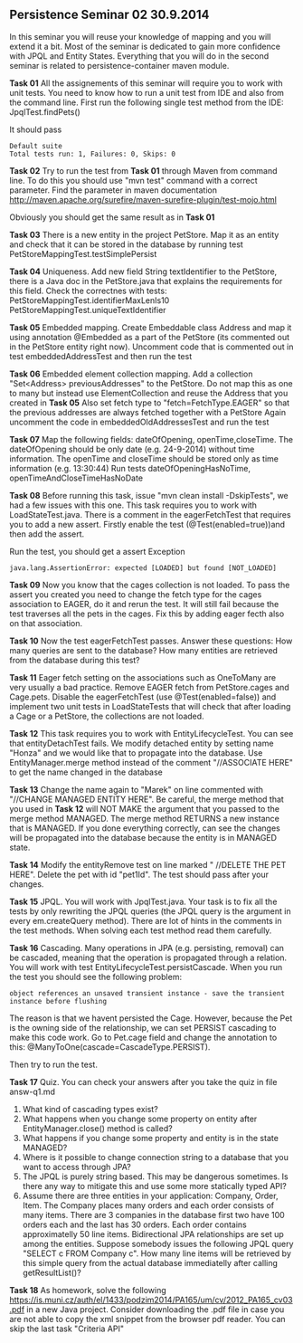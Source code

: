 ## Persistence Seminar 02 30.9.2014
In this seminar you will reuse your knowledge of mapping and you will extend it a bit. 
Most of the seminar is dedicated to gain more confidence with JPQL and Entity States.
Everything that you will do in the second seminar is related to persistence-container maven module. 

**Task 01** All the assignements of this seminar will require you to work with unit tests. You need to know how to run a unit test from IDE and also from the command line. First run the following single test method from the IDE:  JpqlTest.findPets()

It should pass 
```
Default suite
Total tests run: 1, Failures: 0, Skips: 0
```  

**Task 02** Try to run the test from **Task 01** through Maven from command line. To do this you should use "mvn test" command with a correct parameter. Find the parameter in maven documentation http://maven.apache.org/surefire/maven-surefire-plugin/test-mojo.html   

Obviously you should get the same result as in **Task 01**

**Task 03** There is a new entity in the project PetStore. Map it as an entity and check that it can be stored in the database by running test PetStoreMappingTest.testSimplePersist 

**Task 04** Uniqueness. Add new field String textIdentifier to the PetStore, there is a Java doc in the PetStore.java that explains the requirements for this field.
Check the correctnes with tests: 
   PetStoreMappingTest.identifierMaxLenIs10
   PetStoreMappingTest.uniqueTextIdentifier 

**Task 05** Embedded mapping. Create Embeddable class Address and map it using annotation @Embedded as a part of the PetStore (its commented out in the PetStore entity right now). Uncomment code that is commented out in test  embeddedAddressTest  and then run the test

**Task 06** Embedded element collection mapping. Add a collection "Set&lt;Address&gt; previousAddresses" to the PetStore. Do not map this as one to many but instead use ElementCollection and reuse the Address that you created in **Task 05**
Also set fetch type to "fetch=FetchType.EAGER" so that the previous addresses are always fetched together with a PetStore
Again uncomment the code in embeddedOldAddressesTest and run the test

**Task 07** Map the following fields: dateOfOpening, openTime,closeTime. The dateOfOpening should be only date (e.g. 24-9-2014) without time information. The openTime and closeTime should be stored only as time information (e.g. 13:30:44) 
Run tests dateOfOpeningHasNoTime, openTimeAndCloseTimeHasNoDate

**Task 08**  Before running this task, issue "mvn clean install -DskipTests", we had a few issues with this one. This task requires you to work with LoadStateTest.java.  There is a comment in the eagerFetchTest that requires you to add a new assert. Firstly enable the test (@Test(enabled=true))and then add the assert.

Run the test, you should get a assert Exception

```
java.lang.AssertionError: expected [LOADED] but found [NOT_LOADED] 
```


**Task 09** Now you know that the cages collection is not loaded. To pass the assert you created you need to change the fetch type for the cages association to EAGER, do it and rerun the test.
It will still fail because the test traverses all the pets in the cages. Fix this by adding eager fecth also on that association.

**Task 10** Now the test eagerFetchTest passes. Answer these questions: How many queries are sent to the database? How many entities are retrieved from the database during this test?

**Task 11** Eager fetch setting on the associations such as OneToMany are very usually a bad practice. Remove EAGER fetch from PetStore.cages and Cage.pets. Disable the eagerFetchTest (use @Test(enabled=false)) and implement two unit tests in LoadStateTests that will check that after loading a Cage or a PetStore, the collections are not loaded.
 

**Task 12** This task requires you to work with EntityLifecycleTest. You can see that entityDetachTest fails. We modify detached entity by setting name "Honza" and we would like that to propagate into the database. Use EntityManager.merge method instead of the comment "//ASSOCIATE HERE" to get the name changed in the database 

**Task 13** Change the name again to "Marek" on line commented with "//CHANGE MANAGED ENTITY HERE". Be careful, the merge method that you used in **Task 12** will NOT MAKE the argument that you passed to the merge method MANAGED. The merge method RETURNS a new instance that is MANAGED. If you done everything correctly, can see the changes will be propagated into the database because the entity is in MANAGED state.  

**Task 14** Modify the entityRemove test on line marked "		//DELETE THE PET HERE". Delete the pet with id "pet1Id". The test should pass after your changes.

**Task 15**  JPQL. You will work with JpqlTest.java. Your task is to fix all the tests by only rewriting the JPQL queries (the JPQL query is the argument in every em.createQuery method). There are lot of hints in the comments in the test methods. When solving each test method read them carefully. 

**Task 16**  Cascading. Many operations in JPA (e.g. persisting, removal) can be cascaded, meaning that the operation is propagated through a relation. You will work with test EntityLifecycleTest.persistCascade. When you run the test you should see the following problem:

```
object references an unsaved transient instance - save the transient instance before flushing
```

The reason is that we havent persisted the Cage. However, because the Pet is the owning side of the relationship, we can set PERSIST cascading to make this code work. Go to Pet.cage field and change the annotation to this: @ManyToOne(cascade=CascadeType.PERSIST).

Then try to run the test. 

**Task 17** Quiz. You can check your answers after you take the quiz in file answ-q1.md 
 1. What kind of cascading types exist?
 2. What happens when you change some property on entity after EntityManager.close() method is called? 
 3. What happens if you change some property and entity is in the state MANAGED?
 4. Where is it possible to change connection string to a database that you want to access through JPA?
 5. The JPQL is purely string based. This may be dangerous sometimes. Is there any way to mitigate this and use some more statically typed API?
 6. Assume there are three entities in your application: Company, Order, Item. The Company places many orders and each order consists of many items. There are 3 companies in the database first two have 100 orders each and the last has 30 orders. Each order contains approximatelly 50 line items. Bidirectional JPA relationships are set up among the entities. Suppose somebody issues the following JPQL query "SELECT c FROM Company c". How many line items will be retrieved by this simple query from the actual database immediatelly after calling getResultList()?

 
**Task 18** As homework, solve the following https://is.muni.cz/auth/el/1433/podzim2014/PA165/um/cv/2012_PA165_cv03.pdf in a new Java project. Consider downloading the .pdf file in case you are not able to copy the xml snippet from the browser pdf reader. You can skip the last task "Criteria API"
 


   